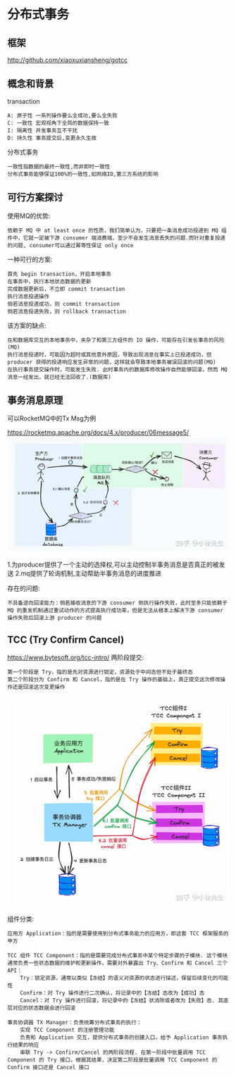 # 分布式事务
## 框架

http://github.com/xiaoxuxiansheng/gotcc

## 概念和背景

transaction

    A: 原子性 一系列操作要么全成功,要么全失败
    C: 一致性 宏观视角下全局的数据保持一致
    I: 隔离性 并发事务互不干扰
    D: 持久性 事务提交后,变更永久生效

分布式事务

    一致性指数据的最终一致性,而非即时一致性
    分布式事务能够保证100%的一致性,如网络IO,第三方系统的影响

## 可行方案探讨


使用MQ的优势:

    依赖于 MQ 中 at least once 的性质，我们简单认为，只要把一条消息成功投递到 MQ 组件中，它就一定被下游 consumer 端消费端，至少不会发生消息丢失的问题.而针对重复投递的问题, consumer可以通过幂等性保证 only once

一种可行的方案:

    首先 begin transaction，开启本地事务
    在事务中，执行本地状态数据的更新
    完成数据更新后，不立即 commit transaction
    执行消息投递操作
    倘若消息投递成功，则 commit transaction
    倘若消息投递失败，则 rollback transaction

该方案的缺点:

    在和数据库交互的本地事务中，夹杂了和第三方组件的 IO 操作，可能存在引发长事务的风险(MQ)
    执行消息投递时，可能因为超时或其他意外原因，导致出现消息在事实上已投递成功，但 producer 获得的投递响应发生异常的问题，这样就会导致本地事务被误回滚的问题(MQ)
    在执行事务提交操作时，可能发生失败. 此时事务内的数据库修改操作自然能够回滚，然而 MQ 消息一经发出，就已经无法回收了.(数据库)

## 事务消息原理

可以RocketMQ中的Tx Msg为例

https://rocketmq.apache.org/docs/4.x/producer/06message5/
![Alt text](image.png)

1.为producer提供了一个主动的选择权,可以主动控制半事务消息是否真正的被发送
2.mq提供了轮询机制,主动帮助半事务消息的进度推进

存在的问题:

    不具备逆向回滚能力：倘若接收消息的下游 consumer 侧执行操作失败，此时至多只能依赖于 MQ 的重发机制通过重试动作的方式提高执行成功率，但是无法从根本上解决下游 consumer 操作失败后回滚上游 producer 的问题

## TCC (Try Confirm Cancel)

https://www.bytesoft.org/tcc-intro/
两阶段提交:

    第一个阶段是 Try，指的是先对资源进行锁定，资源处于中间态但不处于最终态
    第二个阶段分为 Confirm 和 Cancel，指的是在 Try 操作的基础上，真正提交这次修改操作还是回滚这次变更操作

![Alt text](image-1.png)

组件分类:

    应用方 Application：指的是需要使用到分布式事务能力的应用方，即这套 TCC 框架服务的甲方

    TCC 组件 TCC Component：指的是需要完成分布式事务中某个特定步骤的子模块. 这个模块通常负责一些状态数据的维护和更新操作，需要对外暴露出 Try、Confirm 和 Cancel 三个 API：
        Try：锁定资源，通常以类似【冻结】的语义对资源的状态进行描述，保留后续变化的可能性
        Confirm：对 Try 操作进行二次确认，将记录中的【冻结】态改为【成功】态
        Cancel：对 Try 操作进行回滚，将记录中的【冻结】状消除或者改为【失败】态. 其底层对应的状态数据会进行回滚

    事务协调器 TX Manager：负责统筹分布式事务的执行：
        实现 TCC Component 的注册管理功能
        负责和 Application 交互，提供分布式事务的创建入口，给予 Application 事务执行结果的响应
        串联 Try -> Confirm/Cancel 的两阶段流程. 在第一阶段中批量调用 TCC Component 的 Try 接口，根据其结果，决定第二阶段是批量调用 TCC Component 的 Confirm 接口还是 Cancel 接口